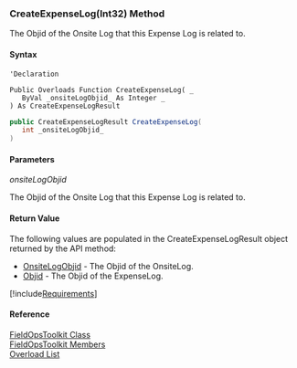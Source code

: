 ﻿### CreateExpenseLog(Int32) Method

The Objid of the Onsite Log that this Expense Log is related to.

#### Syntax

```vbnet
'Declaration
 
Public Overloads Function CreateExpenseLog( _
   ByVal _onsiteLogObjid_ As Integer _
) As CreateExpenseLogResult
```

```csharp
public CreateExpenseLogResult CreateExpenseLog( 
   int _onsiteLogObjid_
)
```

#### Parameters

_onsiteLogObjid_

The Objid of the Onsite Log that this Expense Log is related to.

#### Return Value

The following values are populated in the CreateExpenseLogResult object returned by the API method:

*   [OnsiteLogObjid](FChoice.Toolkits.Clarify~FChoice.Toolkits.Clarify.FieldOps.CreateExpenseLogResult~OnsiteLogObjid.md) \- The Objid of the OnsiteLog.
*   [Objid](FChoice.Toolkits.Clarify~FChoice.Toolkits.Clarify.FieldOps.CreateExpenseLogResult~OnsiteLogObjid.md) \- The Objid of the ExpenseLog.

[!include[Requirements](../partials/requirements.md)]

#### Reference

[FieldOpsToolkit Class](FChoice.Toolkits.Clarify~FChoice.Toolkits.Clarify.FieldOps.FieldOpsToolkit.md)  
[FieldOpsToolkit Members](FChoice.Toolkits.Clarify~FChoice.Toolkits.Clarify.FieldOps.FieldOpsToolkit_members.md)  
[Overload List](FChoice.Toolkits.Clarify~FChoice.Toolkits.Clarify.FieldOps.FieldOpsToolkit~CreateExpenseLog.md)